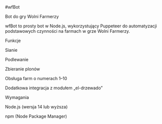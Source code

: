 #wfBot

Bot do gry Wolni Farmerzy

wfBot to prosty bot w Node.js, wykorzystujący Puppeteer do automatyzacji podstawowych czynności na farmach w grze Wolni Farmerzy.

Funkcje

Sianie

Podlewanie

Zbieranie plonów

Obsługa farm o numerach 1–10

Dodatkowa integracja z modułem „el-drzewado”

Wymagania

Node.js (wersja 14 lub wyższa)

npm (Node Package Manager)
